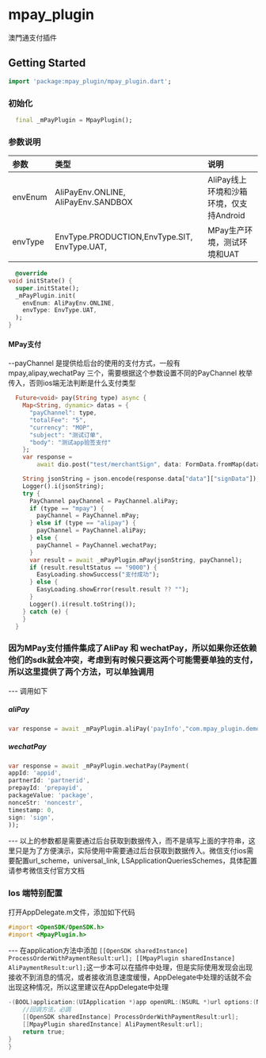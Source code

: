 # mpay_plugin

澳門通支付插件

## Getting Started

```dart
import 'package:mpay_plugin/mpay_plugin.dart';
```

### 初始化
```dart
  final _mPayPlugin = MpayPlugin();
```

### 参数说明 

| 参数 | 类型                                           | 说明                         |
| :-----|:---------------------------------------------|:---------------------------|
| envEnum | AliPayEnv.ONLINE, AliPayEnv.SANDBOX          | AliPay线上环境和沙箱环境，仅支持Android |
| envType | EnvType.PRODUCTION,EnvType.SIT, EnvType.UAT, | MPay生产环境，测试环境和UAT          |


```dart
  @override
void initState() {
  super.initState();
  _mPayPlugin.init(
    envEnum: AliPayEnv.ONLINE,
    envType: EnvType.UAT,
  );
}
```

#### MPay支付
--payChannel 是提供给后台的使用的支付方式，一般有 mpay,alipay,wechatPay 三个，需要根据这个参数设置不同的PayChannel 枚举传入，否则ios端无法判断是什么支付类型
```dart
  Future<void> pay(String type) async {
    Map<String, dynamic> datas = {
      "payChannel": type,
      "totalFee": "5",
      "currency": "MOP",
      "subject": "测试订单",
      "body": "测试app验签支付"
    };
    var response =
        await dio.post("test/merchantSign", data: FormData.fromMap(datas));

    String jsonString = json.encode(response.data["data"]["signData"]);
    Logger().i(jsonString);
    try {
      PayChannel payChannel = PayChannel.aliPay;
      if (type == "mpay") {
        payChannel = PayChannel.mPay;
      } else if (type == "alipay") {
        payChannel = PayChannel.aliPay;
      } else {
        payChannel = PayChannel.wechatPay;
      }
      var result = await _mPayPlugin.mPay(jsonString, payChannel);
      if (result.resultStatus == "9000") {
        EasyLoading.showSuccess("支付成功");
      } else {
        EasyLoading.showError(result.result ?? "");
      }
      Logger().i(result.toString());
    } catch (e) {
    }
  }
```

### 因为MPay支付插件集成了AliPay 和 wechatPay，所以如果你还依赖他们的sdk就会冲突，考虑到有时候只要这两个可能需要单独的支付，所以这里提供了两个方法，可以单独调用
--- 调用如下
##### aliPay
```dart
var response = await _mPayPlugin.aliPay('payInfo',"com.mpay_plugin.demo"), // payInfo是请求后台返回来的支付字符串，com.mpay_plugin.demo是shceme ios端需要，并且需要在info.plist中配置 URL Types
```

##### wechatPay
```dart
var response = await _mPayPlugin.wechatPay(Payment(
appId: 'appid',
partnerId: 'partnerid',
prepayId: 'prepayid',
packageValue: 'package',
nonceStr: 'noncestr',
timestamp: 0,
sign: 'sign',
));
```
--- 以上的参数都是需要通过后台获取到数据传入，而不是填写上面的字符串，这里只是为了方便演示，实际使用中需要通过后台获取到数据传入。微信支付ios需要配置url_scheme，universal_link, LSApplicationQueriesSchemes，具体配置请参考微信支付官方文档

### Ios 端特别配置

打开AppDelegate.m文件，添加如下代码
```objectivec
#import <OpenSDK/OpenSDK.h>
#import <MpayPlugin.h>
```
--- 在application方法中添加 `[[OpenSDK sharedInstance] ProcessOrderWithPaymentResult:url];
[[MpayPlugin sharedInstance] AliPaymentResult:url];`这一步本可以在插件中处理，但是实际使用发现会出现接收不到消息的情况，或者接收消息速度缓慢，AppDelegate中处理的话就不会出现这种情况，所以这里建议在AppDelegate中处理
```objectivec
-(BOOL)application:(UIApplication *)app openURL:(NSURL *)url options:(NSDictionary<UIApplicationOpenURLOptionsKey,id> *)options{
    //回调方法，必調
    [[OpenSDK sharedInstance] ProcessOrderWithPaymentResult:url];
    [[MpayPlugin sharedInstance] AliPaymentResult:url];
    return true;
}
}
